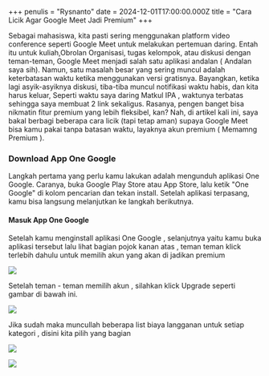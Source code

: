 +++
penulis = "Rysnanto"
date = 2024-12-01T17:00:00.000Z
title = "Cara Licik Agar Google Meet Jadi Premium"
+++

Sebagai mahasiswa, kita pasti sering menggunakan platform video conference seperti Google Meet untuk melakukan pertemuan daring. Entah itu untuk kuliah,Obrolan Organisasi, tugas kelompok, atau diskusi dengan teman-teman, Google Meet menjadi salah satu aplikasi andalan ( Andalan saya sih). Namun, satu masalah besar yang sering muncul adalah keterbatasan waktu ketika menggunakan versi gratisnya. Bayangkan, ketika lagi asyik-asyiknya diskusi, tiba-tiba muncul notifikasi waktu habis, dan kita harus keluar, Seperti waktu saya daring Matkul IPA , waktunya terbatas sehingga saya membuat 2 link sekaligus. Rasanya, pengen banget bisa nikmatin fitur premium yang lebih fleksibel, kan? Nah, di artikel kali ini, saya bakal berbagi beberapa cara licik (tapi tetap aman) supaya Google Meet bisa kamu pakai tanpa batasan waktu, layaknya akun premium ( Memamng Premium ).

### Download App One Google

Langkah pertama yang perlu kamu lakukan adalah mengunduh aplikasi One Google. Caranya, buka Google Play Store atau App Store, lalu ketik "One Google" di kolom pencarian dan tekan install. Setelah aplikasi terpasang, kamu bisa langsung melanjutkan ke langkah berikutnya.

#### Masuk App One Google

Setelah kamu menginstall aplikasi One Google , selanjutnya yaitu kamu buka aplikasi tersebut lalu lihat bagian pojok kanan atas , teman teman klick terlebih dahulu untuk memilih akun yang akan di jadikan premium

![](</tutorial/Group 168.png>)

Setelah teman - teman memilih akun , silahkan klick Upgrade seperti gambar di bawah ini.

![](</tutorial/Group 169.png>)

Jika sudah maka muncullah beberapa list biaya langganan untuk setiap kategori , disini kita pilih yang bagian 

![](</tutorial/Group 170.png>)

![](</tutorial/Group 171.png>)
